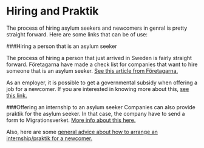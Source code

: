# Hiring and Praktik

The process of hiring asylum seekers and newcomers in genral is pretty straight forward. Here are some links that can be of use:

###Hiring a person that is an asylum seeker

The process of hiring a person that just arrived in Sweden is fairly straight forward. Företagarna have made a check list for companies that want to hire someone that is an asylum seeker. [See this article from Företagarna.](http://www.foretagarna.se/Radgivning/Juridisk-radgivning-FAQ/Anstallning/kan-jag-anstalla-en-asylsokande/)

As an employer, it is possible to get a governmental subsidy when offering a job for a newcomer. If you are interested in knowing more about this, [see this link.](http://www.arbetsformedlingen.se/For-arbetsgivare/Anstallningsstod/Rakna-ut-ersattning.html#alder_slider=24&stod=3&lon=15000&alder=4)


###Offering an internship to an asylum seeker
Companies can also provide praktik for the asylum seeker. In that case, the company have to send a form to Migrationsverket. [More info about this here.](http://www.migrationsverket.se/Andra-aktorer/Arbetsgivare/Praktik-for-asylsokande.html)

Also, here are some 
[general advice about how to arrange an internship/praktik for a newcomer.](http://chef.se/sa-fixar-du-praktik-for-nyanlanda/)









